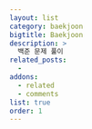 ```yaml
---
layout: list
category: baekjoon
bigtitle: Baekjoon
description: >
  백준 문제 풀이
related_posts:
  -
addons:
  - related
  - comments
list: true
order: 1
---
```


